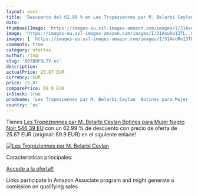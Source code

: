 ```yaml
---
layout: post
title: 'Descuento del 62.99 % en Les Tropéziennes par M. Belarbi Ceylan  '
date: 
thumbnailImage: 'https://images-eu.ssl-images-amazon.com/images/I/31AxuRo13TL._SL200_.jpg'
image: 'https://images-eu.ssl-images-amazon.com/images/I/31AxuRo13TL._SL200_.jpg'
images: [ 'https://images-eu.ssl-images-amazon.com/images/I/31AxuRo13TL._SL200_.jpg' ]
comments: true
category: ofertas
author: ring
slug: 'B07BHF8LTV-es'
description:
actualPrice: 25.87 EUR
currency: EUR
price: 25.87
comparePrice: 69.9 EUR
inStock: true
prodname: 'Les Tropéziennes par M. Belarbi Ceylan  Botines para Mujer  Negro  Noir 546   39 EU'
country: 'es'
---
```


Tienes [Les Tropéziennes par M. Belarbi Ceylan  Botines para Mujer  Negro  Noir 546   39 EU](https://www.amazon.es/dp/B07BHF8LTV/?tag=tolees-21) con un 62.99 % de descuento con precio de oferta de 25.87 EUR (original: 69.9 EUR) en el siguiente enlace!

[![Les Tropéziennes par M. Belarbi Ceylan  ](https://images-eu.ssl-images-amazon.com/images/I/31AxuRo13TL._SL200_.jpg)](https://www.amazon.es/dp/B07BHF8LTV/?tag=tolees-21)

Características principales:


[Accede a la oferta!!](https://www.amazon.es/dp/B07BHF8LTV/?tag=tolees-21)

Links participate in Amazon Associate program and might generate a comission on qualifying sales


